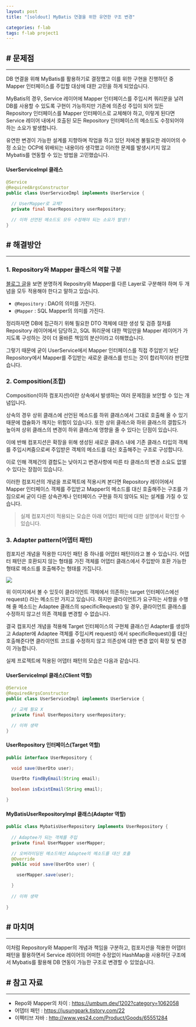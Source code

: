 ```yaml
---
layout: post
title: "[soldout] MyBatis 연결을 위한 유연한 구조 변경"

categories: f-lab
tags: f-lab project1
---
```


## # 문제점
***
DB 연결을 위해 MyBatis를 활용하기로 결정했고 이를 위한 구현을 진행하던 중 Mapper 인터페이스를 주입할 대상에 대한 고민을 하게 되었습니다.

MyBatis의 경우, Service 레이어에 Mapper 인터페이스를 주입시켜 쿼리문을 날려 DB를 사용할 수 있도록 구현이 가능하지만 기존에 의존성 주입이 되어 있든 Repository 인터페이스를 Mapper 인터페이스로 교체해야 하고, 이렇게 된다면 Service 레이어 내에서 호출된 모든 Repository 인터페이스의 메소드도 수정되어야 하는 소요가 발생합니다.

유연한 변경이 가능한 설계를 지향하며 작업을 하고 있던 저에겐 불필요한 레이어의 수정 소요는 OCP에 위배되는 내용이라 생각했고 이러한 문제를 발생시키지 않고 Mybatis를 연동할 수 있는 방법을 고민했습니다.

#### UserServiceImpl 클래스
```java
@Service
@RequiredArgsConstructor
public class UserServiceImpl implements UserService {

  // UserMapper로 교체?
  private final UserRepository userRepository;

  // 이하 선언된 메소드도 모두 수정해야 되는 소요가 발생!!
}
```

## # 해결방안
***
### 1. Repository와 Mapper 클래스의 역할 구분
[블로그 글](https://umbum.dev/1202?category=1062058)을 보면 분명하게 Repositry와 Mapper를 다른 Layer로 구분해야 하며 두 개념을 모두 적용해야 한다고 말하고 있습니다.

- `@Repository` : DAO의 의미를 가진다.
- `@Mapper` : SQL Mapper의 의미를 가진다.

정리하자면 DB에 접근하기 위해 필요한 DTO 객체에 대한 생성 및 검증 절차를 Repository 레이어에서 담당하고, SQL 쿼리문에 대한 책임만을 Mapper 레이어가 가지도록 구성하는 것이 더 올바른 책임의 분산이라고 이해했습니다.

그렇기 때문에 굳이 UserService에서 Mapper 인터페이스를 직접 주입받기 보단 Repository에서 Mapper를 주입받는 새로운 클래스를 만드는 것이 합리적이라 판단했습니다.

### 2. Composition(조합)
Composition(이하 컴포지션)이란 상속에서 발생하는 여러 문제점을 보안할 수 있는 개념입니다.

상속의 경우 상위 클래스에 선언된 메소드를 하위 클래스에서 그대로 호출해 올 수 있기 때문에 캡슐화가 깨지는 위험이 있습니다. 또한 상위 클래스와 하위 클래스의 결합도가 높아져 상위 클래스의 변경이 하위 클래스에 영향을 줄 수 있다는 단점이 있습니다.

이에 반해 컴포지션은 확장을 위해 생성된 새로운 클래스 내에 기존 클래스 타입의 객체를 주입시켜줌으로써 주입받은 객체의 메소드를 대신 호출해주는 구조로 구성합니다.

이로 인해 객체간의 결합도는 낮아지고 변경사항에 따른 타 클래스의 변경 소요도 없앨 수 있다는 장점이 있습니다.

이러한 컴포지션의 개념을 프로젝트에 적용시켜 본다면 Repository 레이어에서 Mapper 인터페이스 객체를 주입받고 Mapper의 메소드를 대신 호출해주는 구조를 가짐으로써 굳이 다른 상속관계나 인터페이스 구현을 하지 않아도 되는 설계를 가질 수 있습니다.

> 실제 컴포지션이 적용되는 모습은 아래 어뎁터 패턴에 대한 설명에서 확인할 수 있습니다.

### 3. Adapter pattern(어뎁터 패턴)
컴포지션 개념을 적용한 디자인 패턴 중 하나를 어뎁터 패턴이라고 볼 수 있습니다. 어뎁터 패턴은 호환되지 않는 형태를 가진 객체를 어뎁터 클래스에서 주입받아 호환 가능한 형태로 메소드를 호출해주는 형태를 가집니다.

![](https://t1.daumcdn.net/cfile/tistory/24231F4C575EACA210)

위 이미지에서 볼 수 있듯이 클라이언트 객체에서 의존하는 target 인터페이스에선 request() 라는 메소드만 가지고 있습니다. 하지만 클라이언트가 요구하는 사항을 수행해 줄 메소드는 Adaptee 클래스의 specificRequest() 일 경우, 클라이언트 클래스를 수정하지 않고선 의존 객체를 변경할 수 없습니다.

결국 컴포지션 개념을 적용해 Target 인터페이스의 구현체 클래스인 Adapter를 생성하고 Adapter에 Adaptee 객체를 주입시켜 request() 에서 specificRequest()를 대신 호출해준다면 클라이언트 코드를 수정하지 않고 의존성에 대한 변경 없이 확장 및 변경이 가능합니다.

실제 프로젝트에 적용된 어뎁터 패턴의 모습은 다음과 같습니다.

#### UserServiceImpl 클래스(Client 역할)
```java
@Service
@RequiredArgsConstructor
public class UserServiceImpl implements UserService {

  // 교체 필요 X
  private final UserRepository userRepository;

  // 이하 생략
}
```

#### UserRepository 인터페이스(Target 역할)
```java
public interface UserRepository {

  void save(UserDto user);

  UserDto findByEmail(String email);

  boolean isExistEmail(String email);

}
```

#### MyBatisUserRepositoryImpl 클래스(Adapter 역할)
```java
public class MybatisUserRepository implements UserRepository {
  
  // Adaptee가 되는 객체를 주입
  private final UserMapper userMapper;

  // 오버라이딩된 메소드에선 Adaptee의 메소드를 대신 호출
  @Override
  public void save(UserDto user) {

    userMapper.save(user);

  }
  
  // 이하 생략
  
}
```
## # 마치며
***
이처럼 Repository와 Mapper의 개념과 책임을 구분하고, 컴포지션을 적용한 어뎁터 패턴을 활용하면서 Service 레이어의 어떠한 수정없이 HashMap을 사용하던 구조에서 Mybatis를 활용해 DB 연동이 가능한 구조로 변경할 수 있었습니다.

## # 참고 자료
***
- Repo와 Mapper의 차이 : https://umbum.dev/1202?category=1062058
- 어뎁터 패턴 : https://jusungpark.tistory.com/22
- 이펙티브 자바 : http://www.yes24.com/Product/Goods/65551284
